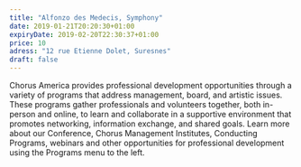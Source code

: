 ```yaml
---
title: "Alfonzo des Medecis, Symphony"
date: 2019-01-21T20:20:30+01:00
expiryDate: 2019-02-20T22:30:37+01:00
price: 10
adress: "12 rue Etienne Dolet, Suresnes"
draft: false
---
```


Chorus America provides professional development opportunities through a variety of programs that address management, board, and artistic issues. These programs gather professionals and volunteers together, both in-person and online, to learn and collaborate in a supportive environment that promotes networking, information exchange, and shared goals. Learn more about our Conference, Chorus Management Institutes, Conducting Programs, webinars and other opportunities for professional development using the Programs menu to the left.
